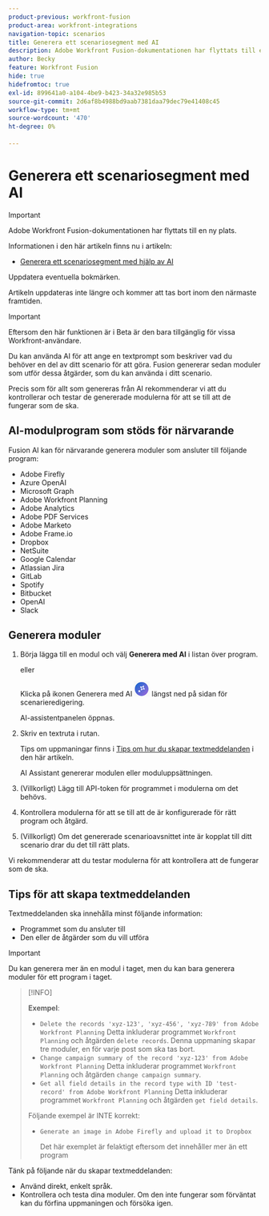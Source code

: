 ```yaml
---
product-previous: workfront-fusion
product-area: workfront-integrations
navigation-topic: scenarios
title: Generera ett scenariosegment med AI
description: Adobe Workfront Fusion-dokumentationen har flyttats till en ny plats. Den här artikeln har tagits bort, men innehåller en länk till den nya artikeln som innehåller den här funktionen.
author: Becky
feature: Workfront Fusion
hide: true
hidefromtoc: true
exl-id: 899641a0-a104-4be9-b423-34a32e985b53
source-git-commit: 2d6af8b4988bd9aab7381daa79dec79e41408c45
workflow-type: tm+mt
source-wordcount: '470'
ht-degree: 0%

---
```


# Generera ett scenariosegment med AI

>[!IMPORTANT]
>
>Adobe Workfront Fusion-dokumentationen har flyttats till en ny plats.
>
>Informationen i den här artikeln finns nu i artikeln:
>
>* [Generera ett scenariosegment med hjälp av AI](https://experienceleague.adobe.com/docs/workfront-fusion/using/create-scenarios/add-modules/add-a-module-with-ai.html)
>
>Uppdatera eventuella bokmärken.
>
>Artikeln uppdateras inte längre och kommer att tas bort inom den närmaste framtiden.

<!--DO NOT DELETE - linked through CSH-->

>[!IMPORTANT]
>
>Eftersom den här funktionen är i Beta är den bara tillgänglig för vissa Workfront-användare.

Du kan använda AI för att ange en textprompt som beskriver vad du behöver en del av ditt scenario för att göra. Fusion genererar sedan moduler som utför dessa åtgärder, som du kan använda i ditt scenario.

Precis som för allt som genereras från AI rekommenderar vi att du kontrollerar och testar de genererade modulerna för att se till att de fungerar som de ska.

## AI-modulprogram som stöds för närvarande

Fusion AI kan för närvarande generera moduler som ansluter till följande program:

* Adobe Firefly
* Azure OpenAI
* Microsoft Graph
* Adobe Workfront Planning
* Adobe Analytics
* Adobe PDF Services
* Adobe Marketo
* Adobe Frame.io
* Dropbox
* NetSuite
* Google Calendar
* Atlassian Jira
* GitLab
* Spotify
* Bitbucket
* OpenAI
* Slack

## Generera moduler

1. Börja lägga till en modul och välj **Generera med AI** i listan över program.

   eller

   Klicka på ikonen Generera med AI ![Generera med AI](assets/generate-with-ai-icon-beta.png) längst ned på sidan för scenarieredigering.

   AI-assistentpanelen öppnas.
1. Skriv en textruta i rutan.

   Tips om uppmaningar finns i [Tips om hur du skapar textmeddelanden](#tips-for-creating-text-prompts) i den här artikeln.

   AI Assistant genererar modulen eller moduluppsättningen.
1. (Villkorligt) Lägg till API-token för programmet i modulerna om det behövs.
1. Kontrollera modulerna för att se till att de är konfigurerade för rätt program och åtgärd.
1. (Villkorligt) Om det genererade scenarioavsnittet inte är kopplat till ditt scenario drar du det till rätt plats.

Vi rekommenderar att du testar modulerna för att kontrollera att de fungerar som de ska.

## Tips för att skapa textmeddelanden

Textmeddelanden ska innehålla minst följande information:

* Programmet som du ansluter till
* Den eller de åtgärder som du vill utföra

>[!IMPORTANT]
>
>Du kan generera mer än en modul i taget, men du kan bara generera moduler för ett program i taget.

>[!INFO]
>
>**Exempel**:
>
>* `Delete the records 'xyz-123', 'xyz-456', 'xyz-789' from Adobe Workfront Planning`
>Detta inkluderar programmet `Workfront Planning` och åtgärden `delete records`. Denna uppmaning skapar tre moduler, en för varje post som ska tas bort.
>* `Change campaign summary of the record 'xyz-123' from Adobe Workfront Planning`
>Detta inkluderar programmet `Workfront Planning` och åtgärden `change campaign summary`.
>* `Get all field details in the record type with ID 'test-record' from Adobe Workfront Planning`
>Detta inkluderar programmet `Workfront Planning` och åtgärden `get field details`.
>
>Följande exempel är INTE korrekt:
>
>* `Generate an image in Adobe Firefly and upload it to Dropbox`
>
>    Det här exemplet är felaktigt eftersom det innehåller mer än ett program

Tänk på följande när du skapar textmeddelanden:

* Använd direkt, enkelt språk.
* Kontrollera och testa dina moduler. Om den inte fungerar som förväntat kan du förfina uppmaningen och försöka igen.
